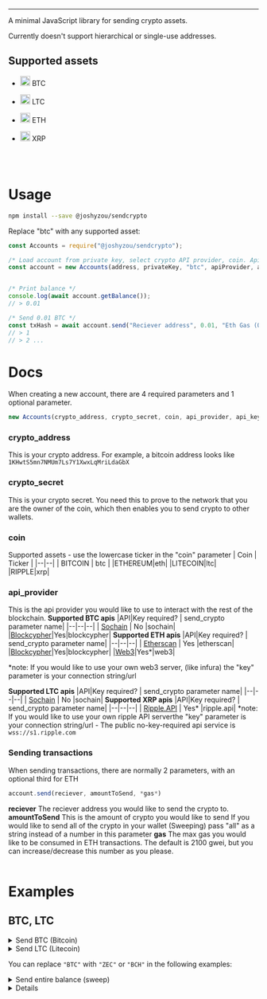 
<hr />

A minimal JavaScript library for sending crypto assets.

Currently doesn't support hierarchical or single-use addresses.

## Supported assets

-   <img style="margin-bottom: -5px;" height="20" width="20" src="https://bitcoin.org/img/icons/opengraph.png?1621851118" /> BTC

-   <img style="margin-bottom: -5px;" height="20" width="20" src="https://qph.fs.quoracdn.net/main-qimg-6b38de5b5d9320901235aa116d38bfda" /> LTC 

-   <img style="margin-bottom: -5px;" height="20" width="20" src="https://upload.wikimedia.org/wikipedia/commons/thumb/6/6f/Ethereum-icon-purple.svg/1200px-Ethereum-icon-purple.svg.png" /> ETH

-   <img style="margin-bottom: -5px;" height="20" width="20" src="https://brandslogos.com/wp-content/uploads/thumbs/ripple-logo-vector-1.svg" /> XRP

<br /><br />

# Usage

```sh
npm install --save @joshyzou/sendcrypto
```

Replace "btc" with any supported asset:

```js
const Accounts = require("@joshyzou/sendcrypto");

/* Load account from private key, select crypto API provider, coin. ApiKey is optional*/
const account = new Accounts(address, privateKey, "btc", apiProvider, apiKey);


/* Print balance */
console.log(await account.getBalance());
// > 0.01

/* Send 0.01 BTC */
const txHash = await account.send("Reciever address", 0.01, "Eth Gas (Only applies to ethereum)")
// > 1
// > 2 ...
```
# Docs
When creating a new account, there are 4 required parameters and 1 optional parameter. 
```js
new Accounts(crypto_address, crypto_secret, coin, api_provider, api_key-optional);
```
### crypto_address
This is your crypto address. For example, a bitcoin address looks like `1KHwtS5mn7NMUm7Ls7Y1XwxLqMriLdaGbX`
### crypto_secret
This is your crypto secret. You need this to prove to the network that you are the owner of the coin, which then enables you to send crypto to other wallets.
### coin
Supported assets - use the lowercase ticker in the "coin" parameter
| Coin | Ticker |
|--|--|
| BITCOIN | btc |
|ETHEREUM|eth|
|LITECOIN|ltc|
|RIPPLE|xrp|
### api_provider
This is the api provider you would like to use to interact with the rest of the blockchain. 
**Supported BTC apis**
|API|Key required? | send_crypto parameter name|
|--|--|--|
| [Sochain](https://sochain.com/) | No |sochain|
|[Blockcypher](https://www.blockcypher.com/)|Yes|blockcypher|
**Supported ETH apis**
|API|Key required? | send_crypto parameter name|
|--|--|--|
| [Etherscan](https://etherscan.io/) | Yes |etherscan|
|[Blockcypher](https://www.blockcypher.com/)|Yes|blockcypher|
|[Web3](https://web3js.readthedocs.io/)|Yes*|web3|

*note: If you would like to use your own web3 server, (like infura) the "key" parameter is your connection string/url

**Supported LTC apis**
|API|Key required? | send_crypto parameter name|
|--|--|--|
| [Sochain](https://sochain.com/) | No |sochain|
**Supported XRP apis**
|API|Key required? | send_crypto parameter name|
|--|--|--|
| [Ripple.API](https://xrpl.org/rippled-api.html) | Yes* |ripple.api|
*note: If you would like to use your own ripple API serverthe "key" parameter is your connection string/url - The public no-key-required api service is `wss://s1.ripple.com`
<br>
### Sending transactions
When sending transactions, there are normally 2 parameters, with an optional third for ETH
```js
account.send(reciever, amountToSend, *gas*)
```
**reciever** 
The reciever address you would like to send the crypto to.
**amountToSend**
This is the amount of crypto you would like to send 
If you would like to send all of the crypto in your wallet (Sweeping) pass "all" as a string instead of a number in this parameter
**gas**
The max gas you would like to be consumed in ETH transactions. The default is 2100 gwei, but you can increase/decrease this number as you please.
<br /><br />

# Examples


## BTC, LTC

<details>
<hr />
<summary>Send BTC (Bitcoin)</summary>

```ts
const Accounts =  require("@joshyzou/sendcrypto");

// Send BTC

const account = new Accounts("BTC Address", "BTC Secret", "btc", "sochain");
await account.send("reciever address", 0.01);

```
<hr />
</details>

<details>
<hr />
<summary>Send LTC (Litecoin)</summary>

```ts
const Accounts =  require("@joshyzou/sendcrypto");

// Send LTC

const account = new Accounts("LTC Address", "LTC Secret", "ltc", "sochain");
await account.send("reciever address", 0.01);
```

<hr />
</details>

You can replace `"BTC"` with `"ZEC"` or `"BCH"` in the following examples:

<details>
<hr />
<summary>Send entire balance (sweep)</summary>

```ts
const Accounts =  require("@joshyzou/sendcrypto");

// Send LTC

const account = new Accounts("BTC Address", "BTC Secret", "btc", "sochain");
await account.send("reciever address", "all");
```
<hr />
</details>

<details>


<details>
<hr />

## ETH, ERC20

<details>
<hr />
<summary>Send ETH (Ether, Ethereum)</summary>

```ts
const Accounts =  require("@joshyzou/sendcrypto");

// Send ETH

const account = new Accounts("ETH Address", "ETH Secret", "eth", "web3", "web3 connection string");
await account.send("reciever address", 0.01, 2100);
```

<hr />
</details>



<hr />
</details>

<br /><br /><br /><br /><br /><br />
